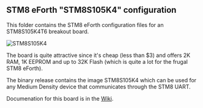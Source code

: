 ## STM8 eForth "STM8S105K4" configuration

This folder contains the STM8 eForth configuration files for an STM8S105K4T6 breakout board.

![STM8S105K4](https://camo.githubusercontent.com/6f83aa69a3bdd8833792c67c084b9195a710f825/68747470733a2f2f616530312e616c6963646e2e636f6d2f6b662f485442314c694f625058585858585878585658587136785846585858592f467265652d317063732d53544d38532d73746d3873312d73746d38733130352d73746d38733130356b2d73746d38733130356b342d646576656c6f706d656e742d626f6172642d636f72652d626f6172642d73746d38733130356b3474362d73797374656d2d626f6172642d6d696e696d756d2d73797374656d2e6a70675f323230783232302e6a7067)

The board is quite attractive since it's cheap (less than $3) and offers 2K RAM, 1K EEPROM and up to 32K Flash (which is quite a lot for the frugal STM8 eForth).

The binary release contains the image STM8S105K4 which can be used for any Medium Density device that communicates through the STM8 UART.

Documenation for this board is in the [Wiki](https://github.com/TG9541/stm8ef/wiki/Breakout-Boards#stm8s105k4t6-breakout-board).
